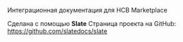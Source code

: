 Интеграционная документация для HCB Marketplace

Сделана с помощью **Slate**
Страница проекта на GitHub: https://github.com/slatedocs/slate
